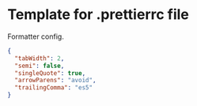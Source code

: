 # Template for .prettierrc file

Formatter config.  

```json
{
  "tabWidth": 2,
  "semi": false,
  "singleQuote": true,
  "arrowParens": "avoid",
  "trailingComma": "es5"
}
```

